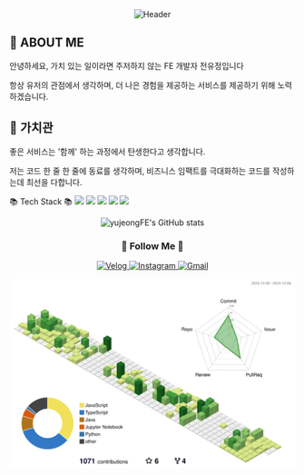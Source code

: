 <div align="center">
  <img src="https://capsule-render.vercel.app/api?type=waving&fontColor=f5f5dc&animation=fadeIn&height=300&text=Yujeong&nbsp;Jeon" alt="Header"/>
</div>

## 💛 ABOUT ME
<p>
안녕하세요, 가치 있는 일이라면 주저하지 않는 FE 개발자 전유정입니다 
</p>
<p>
항상 유저의 관점에서 생각하며, 더 나은 경험을 제공하는 서비스를 제공하기 위해 노력하겠습니다. 
</p>

## 💛 가치관
<p>
좋은 서비스는 '함께' 하는 과정에서 탄생한다고 생각합니다.
</p>
<p>
저는 코드 한 줄 한 줄에 동료를 생각하며, 비즈니스 임팩트를 극대화하는 코드를 작성하는데 최선을 다합니다.
</p>

📚 Tech Stack 📚
  <img src="https://img.shields.io/badge/React-61DAFB?style=flat-square&logo=React&logoColor=white"/>
  <img src="https://img.shields.io/badge/React Native-0088CC?style=flat-square&logo=React&logoColor=white"/>
   <img src="https://img.shields.io/badge/JavaScript-F7DF1E?style=flat-square&logo=Javascript&logoColor=white"/>
  <img src="https://img.shields.io/badge/HTML5-E34F26?style=flat-square&logo=HTML5&logoColor=white"/>
  <img src="https://img.shields.io/badge/CSS3-1572B6?style=flat-square&logo=CSS3&logoColor=white"/>
<div align="center">
  <img src="https://github-readme-stats.vercel.app/api?username=yujeongFE&show_icons=true&theme=radical" alt="yujeongFE's GitHub stats" />
</div>

<h3 align="center">🌈 Follow Me 🌈</h3>
<div align="center">
  <a href="https://velog.io/@kkaerrung">
    <img src="https://img.shields.io/badge/Tech%20Blog-11B48A?style=flat-square&logo=Vimeo&logoColor=white" alt="Velog"/>
  </a>
  <a href="https://www.instagram.com/owo_yjj/">
    <img src="https://img.shields.io/badge/Instagram-E4405F?style=flat-square&logo=Instagram&logoColor=white" alt="Instagram"/>
  </a>
  <a href="mailto:yujeong5236@sookmyung.ac.kr">
    <img src="https://img.shields.io/badge/Gmail-d14836?style=flat-square&logo=Gmail&logoColor=white" alt="Gmail"/>
  </a>
</div>

![](./profile-3d-contrib/profile-green-animate.svg)



